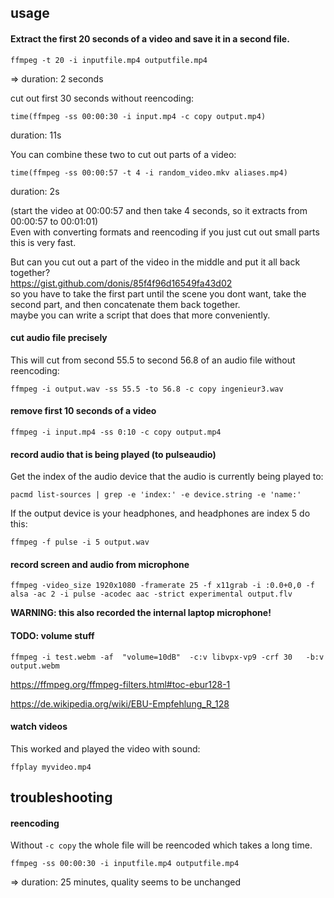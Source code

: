 ## usage

#### Extract the first 20 seconds of a video and save it in a second file.

```
ffmpeg -t 20 -i inputfile.mp4 outputfile.mp4
```
=> duration: 2 seconds

cut out first 30 seconds without reencoding:
```
time(ffmpeg -ss 00:00:30 -i input.mp4 -c copy output.mp4)
```
duration: 11s

You can combine these two to cut out parts of a video:
```
time(ffmpeg -ss 00:00:57 -t 4 -i random_video.mkv aliases.mp4)
```
duration: 2s

(start the video at 00:00:57 and then take 4 seconds, so it extracts from 00:00:57 to 00:01:01)\
Even with converting formats and reencoding if you just cut out small parts this is very fast.

But can you cut out a part of the video in the middle and put it all back together?\
https://gist.github.com/donis/85f4f96d16549fa43d02 \
so you have to take the first part until the scene you dont want, take the second part, and then concatenate them back together.\
maybe you can write a script that does that more conveniently.

#### cut audio file precisely

This will cut from second 55.5 to second 56.8 of an audio file without reencoding:
```
ffmpeg -i output.wav -ss 55.5 -to 56.8 -c copy ingenieur3.wav
```

#### remove first 10 seconds of a video

```
ffmpeg -i input.mp4 -ss 0:10 -c copy output.mp4
```

#### record audio that is being played (to pulseaudio)

Get the index of the audio device that the audio is currently being played to:
```
pacmd list-sources | grep -e 'index:' -e device.string -e 'name:'
```

If the output device is your headphones, and headphones are index 5 do this:
```
ffmpeg -f pulse -i 5 output.wav
```

#### record screen and audio from microphone

```
ffmpeg -video_size 1920x1080 -framerate 25 -f x11grab -i :0.0+0,0 -f alsa -ac 2 -i pulse -acodec aac -strict experimental output.flv
```
**WARNING: this also recorded the internal laptop microphone!**

#### TODO: volume stuff

```
ffmpeg -i test.webm -af  "volume=10dB"  -c:v libvpx-vp9 -crf 30   -b:v output.webm
```

https://ffmpeg.org/ffmpeg-filters.html#toc-ebur128-1

https://de.wikipedia.org/wiki/EBU-Empfehlung_R_128

#### watch videos

This worked and played the video with sound:
```
ffplay myvideo.mp4
```

## troubleshooting

#### reencoding

Without `-c copy` the whole file will be reencoded which takes a long time.
```
ffmpeg -ss 00:00:30 -i inputfile.mp4 outputfile.mp4
```
=> duration: 25 minutes, quality seems to be unchanged
